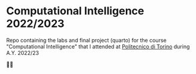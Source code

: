 # Computational Intelligence 2022/2023

Repo containing the labs and final project (quarto) for the course "Computational Intelligence" that I attended at [Politecnico di Torino](https://www.polito.it/) during A.Y. 2022/23

🧠🤖
